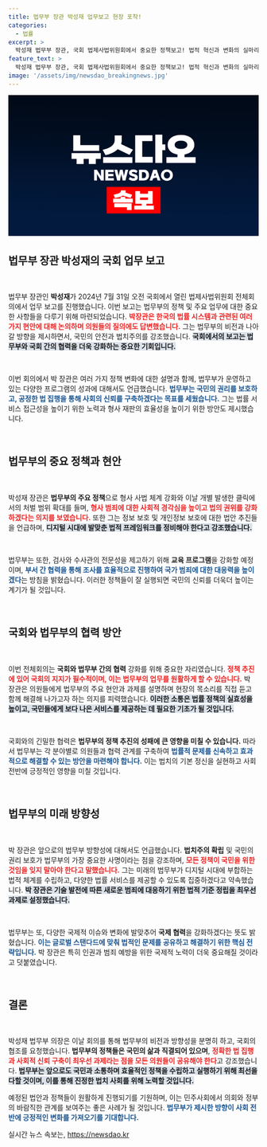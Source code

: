 ```yaml
---
title: 법무부 장관 박성재 업무보고 현장 포착!
categories:
  - 법률
excerpt: >
  박성재 법무부 장관, 국회 법제사법위원회에서 중요한 정책보고! 법적 혁신과 변화의 실마리를 찾아보세요.
feature_text: >
  박성재 법무부 장관, 국회 법제사법위원회에서 중요한 정책보고! 법적 혁신과 변화의 실마리를 찾아보세요.
image: '/assets/img/newsdao_breakingnews.jpg'
---
```


<p><img src="/assets/img/newsdao_breakingnews.jpg" alt="firstkoreanews 속보" /></p>

<h2 data-ke-size="size26">법무부 장관 박성재의 국회 업무 보고</h2>

<p data-ke-size="size16">&nbsp;</p>

<p>법무부 장관인 <b>박성재</b>가 2024년 7월 31일 오전 국회에서 열린 법제사법위원회 전체회의에서 업무 보고를 진행했습니다. 이번 보고는 법무부의 정책 및 주요 업무에 대한 중요한 사항들을 다루기 위해 마련되었습니다. <b><span style="color: #ee2323;">박장관은 한국의 법률 시스템과 관련된 여러 가지 현안에 대해 논의하며 의원들의 질의에도 답변했습니다.</span></b> 그는 법무부의 비전과 나아갈 방향을 제시하면서, 국민의 안전과 법치주의를 강조했습니다. <b><span style="background-color: #21538527;">국회에서의 보고는 법무부와 국회 간의 협력을 더욱 강화하는 중요한 기회입니다.</span></b></p>

<p data-ke-size="size16">&nbsp;</p>

<p>이번 회의에서 박 장관은 여러 가지 정책 변화에 대한 설명과 함께, 법무부가 운영하고 있는 다양한 프로그램의 성과에 대해서도 언급했습니다. <b><span style="color: #1a5490;">법무부는 국민의 권리를 보호하고, 공정한 법 집행을 통해 사회의 신뢰를 구축하겠다는 목표를 세웠습니다.</span></b> 그는 법률 서비스 접근성을 높이기 위한 노력과 형사 재판의 효율성을 높이기 위한 방안도 제시했습니다.</p>

<p data-ke-size="size16">&nbsp;</p>

<h2 data-ke-size="size26">법무부의 중요 정책과 현안</h2>

<p data-ke-size="size16">&nbsp;</p>

<p>박성재 장관은 <b>법무부의 주요 정책</b>으로 형사 사법 체계 강화와 이날 개별 발생한 클릭에서의 처벌 범위 확대를 들며, <b><span style="color: #ee2323;">형사 범죄에 대한 사회적 경각심을 높이고 법의 권위를 강화하겠다는 의지를 보였습니다.</span></b> 또한 그는 정보 보호 및 개인정보 보호에 대한 법안 추진들을 언급하며, <b><span style="background-color: #21538527;">디지털 시대에 발맞춘 법적 프레임워크를 정비해야 한다고 강조했습니다.</span></b></p>

<p data-ke-size="size16">&nbsp;</p>

<p>법무부는 또한, 검사와 수사관의 전문성을 제고하기 위해 <b>교육 프로그램</b>을 강화할 예정이며, <b><span style="color: #1a5490;">부서 간 협력을 통해 조사를 효율적으로 진행하여 국가 범죄에 대한 대응력을 높이겠다</span></b>는 방침을 밝혔습니다. 이러한 정책들이 잘 실행되면 국민의 신뢰를 더욱더 높이는 계기가 될 것입니다.</p>

<p data-ke-size="size16">&nbsp;</p>

<h2 data-ke-size="size26">국회와 법무부의 협력 방안</h2>

<p data-ke-size="size16">&nbsp;</p>

<p>이번 전체회의는 <b>국회와 법무부 간의 협력</b> 강화를 위해 중요한 자리였습니다. <b><span style="color: #ee2323;">정책 추진에 있어 국회의 지지가 필수적이며, 이는 법무부의 업무를 원활하게 할 수 있습니다.</span></b> 박 장관은 의원들에게 법무부의 주요 현안과 과제를 설명하며 현장의 목소리를 직접 듣고 함께 해결해 나가고자 하는 의지를 피력했습니다. <b><span style="background-color: #21538527;">이러한 소통은 법률 정책의 실효성을 높이고, 국민들에게 보다 나은 서비스를 제공하는 데 필요한 기초가 될 것입니다.</span></b></p>

<p data-ke-size="size16">&nbsp;</p>

<p>국회와의 긴밀한 협력은 <b>법무부의 정책 추진의 성패에 큰 영향을 미칠 수 있습니다.</b> 따라서 법무부는 각 분야별로 의원들과 협력 관계를 구축하여 <b><span style="color: #1a5490;">법률적 문제를 신속하고 효과적으로 해결할 수 있는 방안을 마련해야 합니다.</span></b> 이는 법치의 기본 정신을 실현하고 사회 전반에 긍정적인 영향을 미칠 것입니다.</p>

<p data-ke-size="size16">&nbsp;</p>

<h2 data-ke-size="size26">법무부의 미래 방향성</h2>

<p data-ke-size="size16">&nbsp;</p>

<p>박 장관은 앞으로의 법무부 방향성에 대해서도 언급했습니다. <b>법치주의 확립</b> 및 국민의 권리 보호가 법무부의 가장 중요한 사명이라는 점을 강조하며, <b><span style="color: #ee2323;">모든 정책이 국민을 위한 것임을 잊지 말아야 한다고 말했습니다.</span></b> 그는 미래의 법무부가 디지털 시대에 부합하는 법적 체계를 수립하고, 다양한 법률 서비스를 제공할 수 있도록 집중하겠다고 약속했습니다. <b><span style="background-color: #21538527;">박 장관은 기술 발전에 따른 새로운 범죄에 대응하기 위한 법적 기준 정립을 최우선 과제로 설정했습니다.</span></b></p>

<p data-ke-size="size16">&nbsp;</p>

<p>법무부는 또, 다양한 국제적 이슈와 변화에 발맞추어 <b>국제 협력</b>을 강화하겠다는 뜻도 밝혔습니다. <b><span style="color: #1a5490;">이는 글로벌 스탠다드에 맞춰 법적인 문제를 공유하고 해결하기 위한 핵심 전략입니다.</span></b> 박 장관은 특히 인권과 범죄 예방을 위한 국제적 노력이 더욱 중요해질 것이라고 덧붙였습니다.</p>

<p data-ke-size="size16">&nbsp;</p>

<h2 data-ke-size="size26">결론</h2>

<p data-ke-size="size16">&nbsp;</p>

<p>박성재 법무부 의장은 이날 회의를 통해 법무부의 비전과 방향성을 분명히 하고, 국회의 협조를 요청했습니다. <b>법무부의 정책들은 국민의 삶과 직결되어 있으며</b>, <b><span style="color: #ee2323;">정확한 법 집행과 사회적 신뢰 구축이 최우선 과제라는 점을 모든 의원들이 공유해야 한다</span></b>고 강조했습니다. <b><span style="background-color: #21538527;">법무부는 앞으로도 국민과 소통하며 효율적인 정책을 수립하고 실행하기 위해 최선을 다할 것이며, 이를 통해 진정한 법치 사회를 위해 노력할 것입니다.</span></b></p>

<p>예정된 법안과 정책들이 원활하게 진행되기를 기원하며, 이는 민주사회에서 의회와 정부의 바람직한 관계를 보여주는 좋은 사례가 될 것입니다. <b><span style="color: #1a5490;">법무부가 제시한 방향이 사회 전반에 긍정적인 변화를 가져오기를 기대합니다.</span></b></p>
실시간 뉴스 속보는, <a href="https://newsdao.kr" rel="dofollow">https://newsdao.kr</a>


